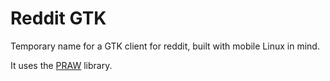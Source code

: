 # Reddit GTK

Temporary name for a GTK client for reddit, built with mobile Linux in mind.

It uses the [PRAW](https://praw.readthedocs.io) library.
